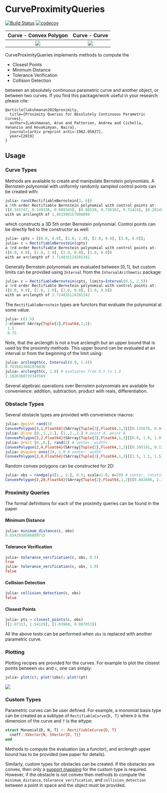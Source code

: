 # CurveProximityQueries

[![Build Status](https://travis-ci.org/arlk/CurveProximityQueries.jl.svg?branch=master)](https://travis-ci.org/arlk/CurveProximityQueries.jl) [![codecov](https://codecov.io/gh/arlk/ConvexBodyProximityQueries.jl/branch/master/graph/badge.svg)](https://codecov.io/gh/arlk/CurveProximityQueries.jl)

Curve - Convex Polygon        |  Curve - Curve
:-------------------------:|:-------------------------:
![](https://github.com/arlk/CurveProximityQueries.jl/raw/master/readme/logo1.gif)  |  ![](https://github.com/arlk/CurveProximityQueries.jl/raw/master/readme/logo2.gif)

CurveProximityQueries implements methods to compute the
 - Closest Points
 - Minimum Distance
 - Tolerance Verification
 - Collision Detection

between an absolutely continuous parametric curve and another object, or between two curves. If you find this package/work useful in your research please cite:
```
@article{lakshmanan2019proximity,
  title={Proximity Queries for Absolutely Continuous Parametric Curves},
  author={Lakshmanan, Arun and Patterson, Andrew and Cichella, Venanzio and Hovakimyan, Naira},
  journal={arXiv preprint arXiv:1902.05027},
  year={2019}
}
```

## Usage

### Curve Types

Methods are available to create and manipulate Bernstein polynomials. A Bernstein polynomial with uniformly randomly sampled control points can be created with:
```julia
julia> rand(RectifiableBernstein{3, 6})
a 5th order Rectifiable Bernstein polynomial with control points at:
([0.345747, 0.149338, 0.609345], [0.86539, 0.736102, 0.31424], [0.20149, 0.167441, 0.662126], [0.975667, 0.468056, 0.505278], [0.371533, 0.477992, 0.83668], [0.322821, 0.973494, 0.93129])
with an arclength of 1.463398157000094
```
which constructs a 3D 5th order Bernstein polynomial. Control points can be directly fed to the constructor as well:
```julia
julia> cpts = [[0.0, 0.0], [1.0, 2.0], [2.0, 0.0], [3.0, 0.0]];
julia> c = RectifiableBernstein(cpts)
a 3rd order Rectifiable Bernstein polynomial with control points at:
([0.0, 0.0], [1.0, 2.0], [2.0, 0.0], [3.0, 0.0])
with an arclength of 3.714835124201342
```
Generally Bernstein polynomials are evaluated between $[0, 1]$, but custom limits can be provided using `Interval` from the `IntervalArithmetic` package:
```julia
julia> c = RectifiableBernstein(cpts, limits=Interval(0.5, 2.5))
a 3rd order Rectifiable Bernstein polynomial with control points at:
([0.0, 0.0], [1.0, 2.0], [2.0, 0.0], [3.0, 0.0])
with an arclength of 3.714835124201342
```
The `RectifiableBernstein` types are functors that evaluate the polynomial at some value.
```julia
julia> c(1.5)
2-element SArray{Tuple{2},Float64,1,2}:
 1.5
 0.75
```
Note, that the arclength is not a true arclength but an upper bound that is used by the proximity methods. This upper bound can be evaluated at an interval or from the beginning of the limit using:
```julia
julia> arclength(c, Interval(0.9, 1.4))
0.7839413641976036
julia> arclength(c, 1.0) # evaluates from 0.5 to 1.0
1.1826380733343569
```
Several algebraic operations over Bernstein polynomials are available for convenience: addition, subtraction, product with reals, differentiation.

### Obstacle Types

Several obstacle types are provided with convenience macros:
```julia
julia> @point rand(3)
ConvexPolygon{3,1,Float64}(SArray{Tuple{3},Float64,1,3}[[0.135678, 0.840508, 0.140532]])
julia> @line [0.,1.,1.], [1.,2.,1.] # point A, point B
ConvexPolygon{3,2,Float64}(SArray{Tuple{3},Float64,1,3}[[0.0, 1.0, 1.0], [1.0, 2.0, 1.0]])
julia> @rect [0.,0.], rand(2) # center, widths
ConvexPolygon{2,4,Float64}(SArray{Tuple{2},Float64,1,2}[[0.395191, 0.174093], [-0.395191, 0.174093], [-0.395191, -0.174093], [0.395191, -0.174093]])
julia> @square ones(3), 1.0 # center, width
ConvexPolygon{3,8,Float64}(SArray{Tuple{3},Float64,1,3}[[1.5, 1.5, 1.5], [0.5, 1.5, 1.5], [0.5, 0.5, 1.5], [1.5, 0.5, 1.5], [1.5, 1.5, 0.5], [0.5, 1.5, 0.5], [0.5, 0.5, 0.5], [1.5, 0.5, 0.5]])
```
Random convex polygons can be constructed for 2D:
```julia
julia> obs = randpoly([1., 2.], 0.5; scale=1.0, n=20) # center, rotation; scale, number of vertices
ConvexPolygon{2,20,Float64}(SArray{Tuple{2},Float64,1,2}[[0.642686, 2.36248], [0.622121, 2.34973], [0.42866, 2.06399], [0.412454, 2.0344], [0.454968, 1.98069], [0.499506, 1.92797], [0.599317, 1.82251], [0.62982, 1.79366], [0.659987, 1.76526], [0.733777, 1.71118], [0.87861, 1.63702], [1.07313, 1.54129], [1.46142, 1.68951], [1.46817, 1.72673], [1.48588, 1.85669], [1.46772, 2.06245], [1.3987, 2.23026], [1.30631, 2.4218], [1.20662, 2.61294], [0.88346, 2.47282]])
```
### Proximity Queries
The formal definitions for each of the proximity queries can be found in the paper.

#### Minimum Distance
```julia
julia> minimum_distance(c, obs)
0.6542938586889715
```

#### Tolerance Verification
```julia
julia> tolerance_verification(c, obs, 0.5)
true
julia> tolerance_verification(c, obs, 1.0)
false
```

#### Collision Detection
```julia
julia> collision_detection(c, obs)
false
```

#### Closest Points
```julia
julia> pts = closest_points(c, obs)
([1.07313, 1.54129], [1.03968, 0.887853])
```

All the above tests can be performed when `obs` is replaced with another parametric curve.

### Plotting
Plotting recipes are provided for the curves. For example to plot the closest points between `obs` and `c`, one can simply:
```julia
julia> plot(c); plot!(obs); plot!(pt)
```
![](https://github.com/arlk/CurveProximityQueries.jl/raw/master/readme/example.png)

### Custom Types

Parametric curves can be user defined. For example, a monomial basis type can be created as a subtype of `RectifiableCurve{D, T}` where `D` is the dimension of the curve and `T` is the eltype:
```julia
struct Monomial{D, N, T} <: RectifiableCurve{D, T}
  coeff::SVector{N, SVector{D, T}}
end
```
Methods to compute the evaluation (as a functor), and arclength upper bound has to be provided (see paper for details).

Similarly, custom types for obstacles can be created. If the obstacles are convex, then only a [support mapping](https://github.com/arlk/ConvexBodyProximityQueries.jl#usage) for the custom type is required. However, if the obstacle is not convex then methods to compute the `minimum_distance`, `tolerance_verification`, and `collision_detection` between a point in space and the object must be provided.
